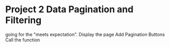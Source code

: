 # Project 2 Data Pagination and Filtering
going for the "meets expectation".
Display the page 
Add Pagination Buttons
Call the function
